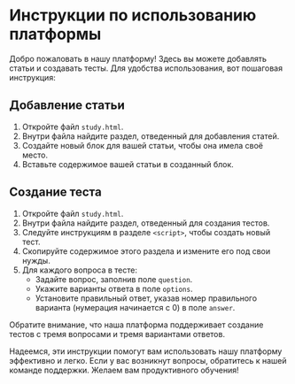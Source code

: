# Инструкции по использованию платформы

Добро пожаловать в нашу платформу! Здесь вы можете добавлять статьи и создавать тесты. Для удобства использования, вот пошаговая инструкция:

## Добавление статьи

1. Откройте файл `study.html`.
2. Внутри файла найдите раздел, отведенный для добавления статей.
3. Создайте новый блок для вашей статьи, чтобы она имела своё место.
4. Вставьте содержимое вашей статьи в созданный блок.

## Создание теста

1. Откройте файл `study.html`.
2. Внутри файла найдите раздел, отведенный для создания тестов.
3. Следуйте инструкциям в разделе `<script>`, чтобы создать новый тест.
4. Скопируйте содержимое этого раздела и измените его под свои нужды.
5. Для каждого вопроса в тесте:
   - Задайте вопрос, заполнив поле `question`.
   - Укажите варианты ответа в поле `options`.
   - Установите правильный ответ, указав номер правильного варианта (нумерация начинается с 0) в поле `answer`.

Обратите внимание, что наша платформа поддерживает создание тестов с тремя вопросами и тремя вариантами ответов.

Надеемся, эти инструкции помогут вам использовать нашу платформу эффективно и легко. Если у вас возникнут вопросы, обратитесь к нашей команде поддержки. Желаем вам продуктивного обучения!
